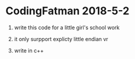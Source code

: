 # CodingFatman 2018-5-2 

1. write this code for a little girl's school work

2. it only surpport explicty little endian vr

3. write in c++
